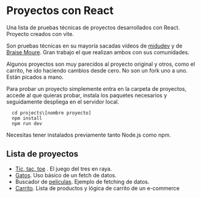 # Proyectos con React
Una lista de pruebas técnicas de proyectos desarrollados con React. Proyecto creados con vite.

Son pruebas técnicas en su mayoría sacadas vídeos de [midudev](https://github.com/midudev)  y de [Braise Moure](https://github.com/mouredev). Gran trabajo el que realizan ambos con sus comunidades.

Algunos proyectos son muy parecidos al proyecto original y otros, como el carrito, he ido haciendo cambios desde cero. No son un fork uno a uno. Están picados a mano.

Para probar un proyecto simplemente entra en la carpeta de proyectos, accede al que quieras probar, instala los paquetes necesarios y seguidamente despliega en el servidor local.

```
  cd projects\[nombre proyecto]
  npm install
  npm run dev
```

Necesitas tener instalados previamente tanto Node.js como npm.

## Lista de proyectos
 - [Tic, tac, toe](./projects/01-tic-tac-toe/README.md) . El juego del tres en raya.
 - [Gatos](./projects/02-cats/README.md). Uso básico de un fetch de datos.
 - Buscador de [películas](./projects/03-movies/README.md). Ejemplo de fetching de datos. 
- [Carrito](./projects/04-carrito/README.md). Lista de productos y lógica de carrito de un e-commerce